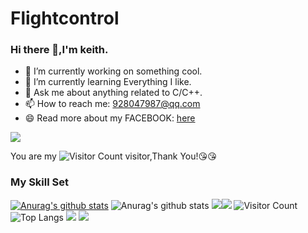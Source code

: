 # Flightcontrol
### Hi there 👋,I'm keith.

- 🔭 I’m currently working on something cool.
- 🌱 I’m currently learning Everything I like.
- 💬 Ask me about anything related to C/C++.
- 📫 How to reach me: 928047987@qq.com
- 😄 Read more about my FACEBOOK: [here](https://www.facebook.com/jie.keith/)

![](https://github-readme-stats.vercel.app/api?username=keithfpv_icons=true&theme=transparent)

You are my ![Visitor Count](https://profile-counter.glitch.me/wisdom-zhe/count.svg) visitor,Thank You!:kissing_heart::kissing_heart:

### My Skill Set

[![Anurag's github stats](https://github-readme-stats.vercel.app/api?username=keithfpv&show_icons=true&theme=radical)](https://github.com/anuraghazra/github-readme-stats)
![Anurag's github stats](https://github-readme-stats.vercel.app/api?username=keithfpv&count_private=true)
![](https://img.shields.io/badge/Java-ED8B00?style=for-the-badge&logo=openjdk&logoColor=white)![](https://img.shields.io/badge/Python-3776AB?style=for-the-badge&logo=python&logoColor=white)
![Visitor Count](https://profile-counter.glitch.me/keithfpv/count.svg)
![Top Langs](https://github-readme-stats.vercel.app/api/top-langs/?username=keithfpv=compact&theme=tokyonight)
![](https://github-readme-activity-graph.cyclic.app/graph?username=keithfpv&theme=dracula)
![](https://img.shields.io/badge/java-1.0-brightgreen)

<!--
**jiekeith/jiekeith** is a ✨ _special_ ✨ repository because its `README.md` (this file) appears on your GitHub profile.
